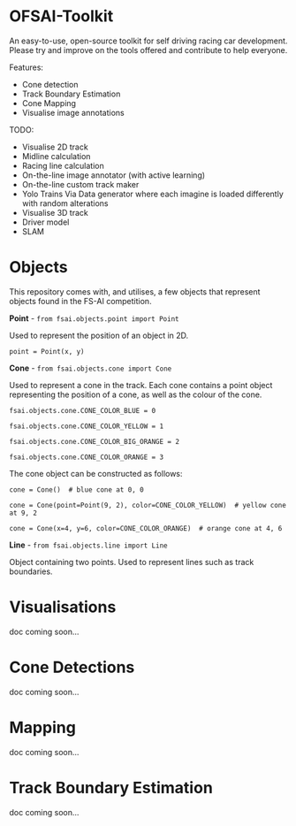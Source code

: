 # OFSAI-Toolkit
An easy-to-use, open-source toolkit for self driving racing car development. Please try and improve on the tools offered and contribute to help everyone. 

Features:
 - Cone detection 
 - Track Boundary Estimation
 - Cone Mapping
 - Visualise image annotations
 
TODO:
 - Visualise 2D track
 - Midline calculation
 - Racing line calculation
 - On-the-line image annotator (with active learning)
 - On-the-line custom track maker
 - Yolo Trains Via Data generator where each imagine is loaded differently with random alterations
 - Visualise 3D track
 - Driver model
 - SLAM


# Objects
This repository comes with, and utilises, a few objects that represent objects found in the FS-AI competition.

**Point** - `from fsai.objects.point import Point`

Used to represent the position of an object in 2D.

`point = Point(x, y)`


**Cone** - `from fsai.objects.cone import Cone`

Used to represent a cone in the track. Each cone contains a point object representing the position of a cone, as well as the colour of the cone.

`fsai.objects.cone.CONE_COLOR_BLUE = 0`

`fsai.objects.cone.CONE_COLOR_YELLOW = 1`

`fsai.objects.cone.CONE_COLOR_BIG_ORANGE = 2`

`fsai.objects.cone.CONE_COLOR_ORANGE = 3`

The cone object can be constructed as follows:

`cone = Cone()  # blue cone at 0, 0`

`cone = Cone(point=Point(9, 2), color=CONE_COLOR_YELLOW)  # yellow cone at 9, 2`

`cone = Cone(x=4, y=6, color=CONE_COLOR_ORANGE)  # orange cone at 4, 6`


**Line** - `from fsai.objects.line import Line`

Object containing two points. Used to represent lines such as track boundaries.

# Visualisations
doc coming soon...

# Cone Detections
doc coming soon...

# Mapping
doc coming soon...

# Track Boundary Estimation
doc coming soon...
